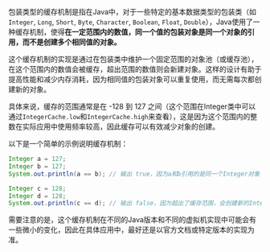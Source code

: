 包装类型的缓存机制是指在Java中，对于一些特定的基本数据类型的包装类（如`Integer`, `Long`, `Short`, `Byte`, `Character`, `Boolean`, `Float`, `Double`），Java使用了一种缓存机制，使得**在一定范围内的数值，同一个值的包装对象是同一个对象的引用，而不是创建多个相同值的对象。**

这个缓存机制的实现是通过在包装类中维护一个固定范围的对象池（或缓存池），在这个范围内的数值会被缓存，超出范围的数值则会新建对象。这样的设计有助于提高性能和减少内存消耗，因为相同值的包装对象可以重复使用，而无需每次都创建新的对象。

具体来说，缓存的范围通常是在 -128 到 127 之间（这个范围在Integer类中可以通过`IntegerCache.low`和`IntegerCache.high`来查看），这是因为这个范围内的整数在实际应用中使用频率较高，因此缓存可以有效减少对象的创建。

以下是一个简单的示例说明缓存机制：

```java
Integer a = 127;
Integer b = 127;
System.out.println(a == b); // 输出 true，因为a和b引用的是同一个Integer对象

Integer c = 128;
Integer d = 128;
System.out.println(c == d); // 输出 false，因为超出了缓存范围，会创建新的Integer对象
```

需要注意的是，这个缓存机制在不同的Java版本和不同的虚拟机实现中可能会有一些微小的变化，因此在具体应用中，最好还是以官方文档或特定版本的实现为准。